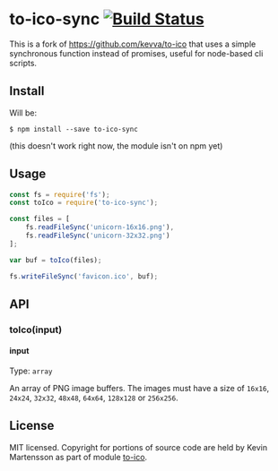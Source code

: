 # to-ico-sync [![Build Status](https://travis-ci.org/gianluca-nitti/to-ico.svg?branch=master)](https://travis-ci.org/gianluca-nitti/to-ico)

This is a fork of https://github.com/kevva/to-ico that uses a simple synchronous function instead of promises, useful for node-based cli scripts.

## Install

Will be:
```
$ npm install --save to-ico-sync
```
(this doesn't work right now, the module isn't on npm yet)

## Usage

```js
const fs = require('fs');
const toIco = require('to-ico-sync');

const files = [
	fs.readFileSync('unicorn-16x16.png'),
	fs.readFileSync('unicorn-32x32.png')
];

var buf = toIco(files);

fs.writeFileSync('favicon.ico', buf);

```


## API

### toIco(input)

#### input

Type: `array`

An array of PNG image buffers. The images must have a size of `16x16`, `24x24`, `32x32`, `48x48`, `64x64`, `128x128` or `256x256`.


## License
MIT licensed. Copyright for portions of source code are held by Kevin Martensson as part of module [to-ico](https://www.npmjs.com/package/to-ico).
